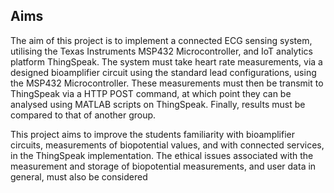 ## Aims

The aim of this project is to implement a connected ECG sensing system,
utilising the Texas Instruments MSP432 Microcontroller, and IoT analytics
platform ThingSpeak. The system must take heart rate measurements, via a
designed bioamplifier circuit using the standard lead configurations, using the
MSP432 Microcontroller. These measurements must then be transmit to ThingSpeak
via a HTTP POST command, at which point they can be analysed using MATLAB
scripts on ThingSpeak. Finally, results must be compared to that of another
group.

This project aims to improve the students familiarity with bioamplifier
circuits, measurements of biopotential values, and with connected services, in
the ThingSpeak implementation. The ethical issues associated with the
measurement and storage of biopotential measurements, and user data in general,
must also be considered
